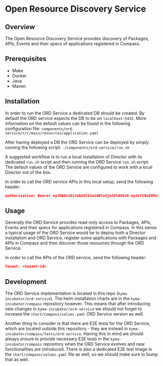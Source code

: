# Open Resource Discovery Service


## Overview

The Open Resource Discovery Service provides discovery of Packages, APIs, Events and their specs of applications registered in Compass.

## Prerequisites

- Make
- Docker
- Java
- Maven

## Installation

In order to run the ORD Service a dedicated DB should be created. By default the ORD service expects
the DB to be on `localhost:5432`. More information on the default values can be found in the following
configuration file: `components/ord-service/src/main/resources/application.yaml`

After having deployed a DB the ORD Service can be deployed by simply running the following script:
`./components/ord-service/run.sh`

A suggested workflow is to run a local installation of Director with its dedicated `run.sh` script
and then running the ORD Service `run.sh` script. The default values of the ORD Service
are configured to work with a local Director out of the box.

In order to call the ORD service APIs in this local setup, send the following header:

```json
authorization: Bearer eyJhbGciOiJub25lIiwidHlwIjoiSldUIn0.eyJzY29wZXMiOiJhcHBsaWNhdGlvbjpyZWFkIGF1dG9tYXRpY19zY2VuYXJpb19hc3NpZ25tZW50OndyaXRlIGF1dG9tYXRpY19zY2VuYXJpb19hc3NpZ25tZW50OnJlYWQgaGVhbHRoX2NoZWNrczpyZWFkIGFwcGxpY2F0aW9uOndyaXRlIHJ1bnRpbWU6d3JpdGUgbGFiZWxfZGVmaW5pdGlvbjp3cml0ZSBsYWJlbF9kZWZpbml0aW9uOnJlYWQgcnVudGltZTpyZWFkIHRlbmFudDpyZWFkIiwidGVuYW50IjoiM2U2NGViYWUtMzhiNS00NmEwLWIxZWQtOWNjZWUxNTNhMGFlIn0.
```

## Usage

Generally the ORD Service provides read-only access to Packages, APIs, Events and their specs for applications
registered in Compass. In this sense a typical usage of the ORD Service would be to
deploy both a Director installation and ORD Service, register some applications with Packages and APIs
in Compass and then discover those resources through the ORD Service.

In order to call the APIs of the ORD service, send the following header:

```json
Tenant: <tenant-id>
```

## Development

The ORD Service implementation is located in this repo (`kyma-incubator/ord-service`). The helm installation charts
are in the `kyma-incubator/compass` repository however. This means that after introducing new changes
in `kyma-incubator/ord-service` we should not forget to increase the `chart/compass/values.yaml` ORD Service version
as well.

Another thing to consider is that there are E2E tests for the ORD Service, which are located outside this repository - they are instead in
`kyma-incubator/compass/tests/ord-service`. Having this in mind we should always ensure
to provide necessary E2E tests in the `kyma-incubator/compass` repository when the
ORD Service evolves and new functionalities are introduced. There is also a dedicated
E2E test image in the `chart/compass/values.yaml` file as well, so we should make sure to bump that as well.
